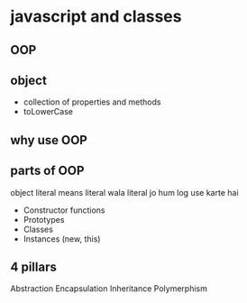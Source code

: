 # javascript and classes

## OOP 

## object
- collection of properties and methods
- toLowerCase 

## why use OOP 

## parts of OOP
object literal means literal wala literal jo hum log use karte hai

- Constructor functions
- Prototypes
- Classes
- Instances (new, this)


## 4 pillars
Abstraction
Encapsulation
Inheritance
Polymerphism
